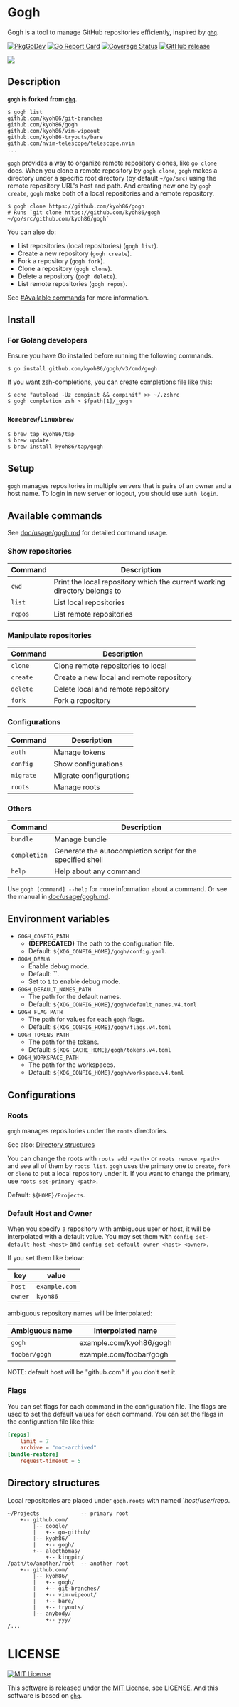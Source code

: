 # Gogh

Gogh is a tool to manage GitHub repositories efficiently, inspired by [`ghq`](https://github.com/motemen/ghq).

[![`PkgGoDev`](https://pkg.go.dev/badge/kyoh86/gogh)](https://pkg.go.dev/kyoh86/gogh)
[![Go Report Card](https://goreportcard.com/badge/github.com/kyoh86/gogh)](https://goreportcard.com/report/github.com/kyoh86/gogh)
[![Coverage Status](https://img.shields.io/codecov/c/github/kyoh86/gogh.svg)](https://codecov.io/gh/kyoh86/gogh)
[![GitHub release](https://github.com/kyoh86/gogh/actions/workflows/release.yml/badge.svg)](https://github.com/kyoh86/gogh/releases)

![](./doc/image/gogh.jpg)

## Description

**`gogh` is forked from [`ghq`](https://github.com/motemen/ghq).**

```console
$ gogh list
github.com/kyoh86/git-branches
github.com/kyoh86/gogh
github.com/kyoh86/vim-wipeout
github.com/kyoh86-tryouts/bare
github.com/nvim-telescope/telescope.nvim
...
```

`gogh` provides a way to organize remote repository clones, like `go clone` does.  When you clone a
remote repository by `gogh clone`, `gogh` makes a directory under a specific root directory (by default
`~/go/src`) using the remote repository URL's host and path.  And creating new one by `gogh create`,
`gogh` make both of a local repositories and a remote repository.

```console
$ gogh clone https://github.com/kyoh86/gogh
# Runs `git clone https://github.com/kyoh86/gogh ~/go/src/github.com/kyoh86/gogh`
```

You can also do:

- List repositories (local repositories) (`gogh list`).
- Create a new repository (`gogh create`).
- Fork a repository (`gogh fork`).
- Clone a repository (`gogh clone`).
- Delete a repository (`gogh delete`).
- List remote repositories (`gogh repos`).

See [#Available commands](#available-commands) for more information.

## Install

### For Golang developers

Ensure you have Go installed before running the following commands.

```console
$ go install github.com/kyoh86/gogh/v3/cmd/gogh
```

If you want zsh-completions, you can create completions file like this:

```console
$ echo "autoload -Uz compinit && compinit" >> ~/.zshrc
$ gogh completion zsh > $fpath[1]/_gogh
```

### `Homebrew`/`Linuxbrew`

```console
$ brew tap kyoh86/tap
$ brew update
$ brew install kyoh86/tap/gogh
```

## Setup

`gogh` manages repositories in multiple servers that is pairs of an owner and a host name.
To login in new server or logout, you should use `auth login`.

## Available commands

See [doc/usage/gogh.md](./doc/usage/gogh.md) for detailed command usage.

### Show repositories

| Command | Description                                                               |
| --      | --                                                                        |
| `cwd`   | Print the local repository which the current working directory belongs to |
| `list`  | List local repositories                                                   |
| `repos` | List remote repositories                                                  |

### Manipulate repositories

| Command  | Description                              |
| --       | --                                       |
| `clone`  | Clone remote repositories to local       |
| `create` | Create a new local and remote repository |
| `delete` | Delete local and remote repository       |
| `fork`   | Fork a repository                        |

### Configurations

| Command   | Description            |
| --        | --                     |
| `auth`    | Manage tokens          |
| `config`  | Show configurations    |
| `migrate` | Migrate configurations |
| `roots`   | Manage roots           |

### Others

| Command      | Description                                                |
| --           | --                                                         |
| `bundle`     | Manage bundle                                              |
| `completion` | Generate the autocompletion script for the specified shell |
| `help`       | Help about any command                                     |

Use `gogh [command] --help` for more information about a command.
Or see the manual in [doc/usage/gogh.md](./doc/usage/gogh.md).

## Environment variables

- `GOGH_CONFIG_PATH`
    - **(DEPRECATED)** The path to the configuration file.
    - Default: `${XDG_CONFIG_HOME}/gogh/config.yaml`.
- `GOGH_DEBUG`
    - Enable debug mode.
    - Default: ``.
    - Set to `1` to enable debug mode.
- `GOGH_DEFAULT_NAMES_PATH`
    - The path for the default names.
    - Default: `${XDG_CONFIG_HOME}/gogh/default_names.v4.toml`
- `GOGH_FLAG_PATH`
    - The path for values for each `gogh` flags.
    - Default: `${XDG_CONFIG_HOME}/gogh/flags.v4.toml`
- `GOGH_TOKENS_PATH`
    - The path for the tokens.
    - Default: `${XDG_CACHE_HOME}/gogh/tokens.v4.toml`
- `GOGH_WORKSPACE_PATH`
    - The path for the workspaces.
    - Default: `${XDG_CONFIG_HOME}/gogh/workspace.v4.toml`

## Configurations

### Roots

`gogh` manages repositories under the `roots` directories.

See also: [Directory structures](#Directory+structures)

You can change the roots with `roots add <path>` or `roots remove <path>` and see all of them by
`roots list`.  `gogh` uses the primary one to `create`, `fork` or `clone` to put a local repository
under it. If you want to change the primary, use `roots set-primary <path>`.

Default: `${HOME}/Projects`.

### Default Host and Owner

When you specify a repository with ambiguous user or host, it will be interpolated with a default
value. You may set them with `config set-default-host <host>` and `config set-default-owner <host> <owner>`.

If you set them like below:

| key     | value         |
| -       | -             |
| `host`  | `example.com` |
| `owner` | `kyoh86`      |

ambiguous repository names will be interpolated:

| Ambiguous name | Interpolated name       |
| --             | --                      |
| `gogh`         | example.com/kyoh86/gogh |
| `foobar/gogh`  | example.com/foobar/gogh |

NOTE: default host will be "github.com" if you don't set it.

### Flags

You can set flags for each command in the configuration file.  The flags are used to set the default
values for each command.  You can set the flags in the configuration file like this:

```toml
[repos]
    limit = 7
    archive = "not-archived"
[bundle-restore]
    request-timeout = 5
```

## Directory structures

Local repositories are placed under `gogh.roots` with named `*host*/*user*/*repo*.

```
~/Projects             -- primary root
    +-- github.com/
        |-- google/
        |   +-- go-github/
        |-- kyoh86/
        |   +-- gogh/
        +-- alecthomas/
            +-- kingpin/
/path/to/another/root  -- another root
    +-- github.com/
        |-- kyoh86/
        |   +-- gogh/
        |   +-- git-branches/
        |   +-- vim-wipeout/
        |   +-- bare/
        |   +-- tryouts/
        |-- anybody/
            +-- yyy/
/...
```

# LICENSE

[![MIT License](http://img.shields.io/badge/license-MIT-blue.svg)](http://www.opensource.org/licenses/MIT)

This software is released under the [MIT License](http://www.opensource.org/licenses/MIT), see
LICENSE.  And this software is based on [`ghq`](https://github.com/motemen/ghq).
